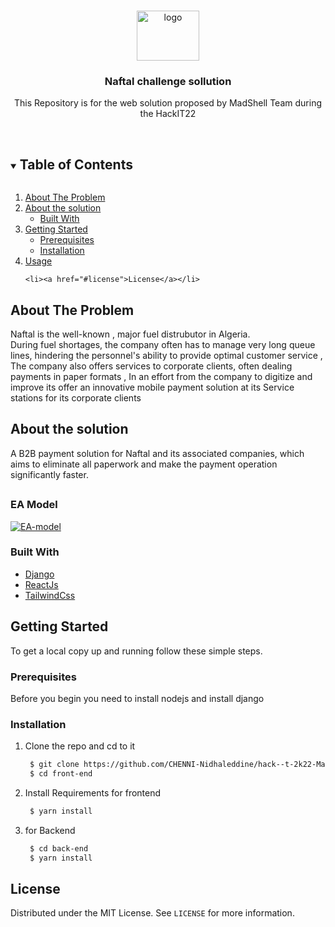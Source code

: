 <!-- [![Contributors][contributors-shield]][contributors-url]
[![Forks][forks-shield]][forks-url]
[![Stargazers][stars-shield]][stars-url]
[![Issues][issues-shield]][issues-url]
[![MIT License][license-shield]][license-url]
 -->
<!-- PROJECT LOGO -->
<br />
<p align="center">
<a href="https://ibb.co/kB5c0xf"><img src="https://i.ibb.co/3d4hW7q/logo.png" alt="logo" border="0" width="100px" height="80px" /></a>
  <h3 align="center">Naftal challenge sollution</h3>

  <p align="center">
This Repository is for the web solution proposed by MadShell Team during the HackIT22
    <br />
    <br />
<!--     <a href="http://devfest21.gdgalgiers.com/">View UI</a>
    ·
    <a href="https://github.com/GDGAlgiers/devfest21-website/issues">Report Bug</a>
    ·
    <a href="https://github.com/GDGAlgiers/devfest21-website/issues">Request Feature</a> -->
  </p>
</p>

<!-- TABLE OF CONTENTS -->
<details open="open">
  <summary><h2 style="display: inline-block">Table of Contents</h2></summary>
  <ol>
   <li>
      <a href="#about-the-problem">About The Problem</a>
   </li>
    <li>
      <a href="#About-the-solution">About the solution</a>
      <ul>
        <li><a href="#built-with">Built With</a></li>
      </ul>
    </li>
    <li>
      <a href="#getting-started">Getting Started</a>
      <ul>
        <li><a href="#prerequisites">Prerequisites</a></li>
        <li><a href="#installation">Installation</a></li>
      </ul>
    </li>
    <li><a href="#usage">Usage</a></li>
 
    <li><a href="#license">License</a></li>

  </ol>
</details>



<!-- ABOUT THE PROJECT -->
## About The Problem
Naftal is the well-known , major fuel distrubutor in Algeria.<br/>
During fuel shortages, the company often has to manage very long queue lines, hindering the personnel's ability to provide optimal customer service , The company also offers services to corporate clients, often dealing payments in paper formats , In an effort from the company to digitize and improve its offer an innovative mobile payment solution at its Service stations for its corporate clients

## About the solution

A B2B payment solution for Naftal and its associated companies, which aims to eliminate all paperwork and make the payment operation significantly faster.

##

### EA Model
<a href="https://ibb.co/VjCKGcG"><img src="https://i.ibb.co/r7pWhRh/EA-model.png" alt="EA-model" border="0" /></a>
### Built With

* [Django](djangoproject.com)
* [ReactJs](https://reactjs.org/)
* [TailwindCss](https://tailwindcss.com/)


<!-- GETTING STARTED -->
## Getting Started

To get a local copy up and running follow these simple steps.

### Prerequisites

Before you begin you need to install nodejs and install django

### Installation

1. Clone the repo and cd to it
   ```sh
    $ git clone https://github.com/CHENNI-Nidhaleddine/hack--t-2k22-MadShell.git 
    $ cd front-end
   ```
2. Install Requirements for frontend
   ```sh
    $ yarn install 
   ```
3. for Backend
   ```sh
    $ cd back-end
    $ yarn install 
   ````

<!-- LICENSE -->
## License

Distributed under the MIT License. See `LICENSE` for more information.


